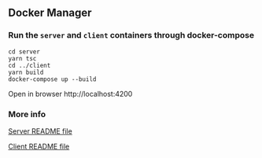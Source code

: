 ## Docker Manager

### Run the `server` and `client` containers through docker-compose

```
cd server
yarn tsc
cd ../client
yarn build
docker-compose up --build
```

Open in browser http://localhost:4200

### More info
[Server README file](./server/README.md)

[Client README file](./client/README.md)
